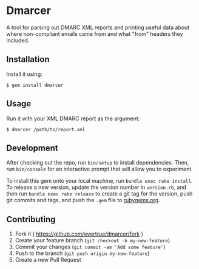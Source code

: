 # Dmarcer

A tool for parsing out DMARC XML reports and printing useful data about where non-compliant emails came from and what "from" headers they included.

## Installation

Install it using:

    $ gem install dmarcer

## Usage

Run it with your XML DMARC report as the argument:

    $ dmarcer /path/to/report.xml

## Development

After checking out the repo, run `bin/setup` to install dependencies. Then, run `bin/console` for an interactive prompt that will allow you to experiment.

To install this gem onto your local machine, run `bundle exec rake install`. To release a new version, update the version number in `version.rb`, and then run `bundle exec rake release` to create a git tag for the version, push git commits and tags, and push the `.gem` file to [rubygems.org](https://rubygems.org).

## Contributing

1. Fork it ( https://github.com/evertrue/dmarcer/fork )
2. Create your feature branch (`git checkout -b my-new-feature`)
3. Commit your changes (`git commit -am 'Add some feature'`)
4. Push to the branch (`git push origin my-new-feature`)
5. Create a new Pull Request
